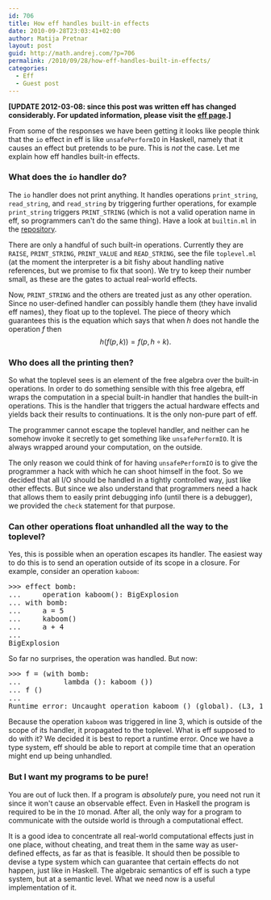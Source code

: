 ```yaml
---
id: 706
title: How eff handles built-in effects
date: 2010-09-28T23:03:41+02:00
author: Matija Pretnar
layout: post
guid: http://math.andrej.com/?p=706
permalink: /2010/09/28/how-eff-handles-built-in-effects/
categories:
  - Eff
  - Guest post
---
```

**[UPDATE 2012-03-08: since this post was written eff has changed considerably. For updated information, please visit the [eff page](/eff/).]**

From some of the responses we have been getting it looks like people think that the `io` effect in eff is like `unsafePerformIO` in Haskell, namely that it causes an effect but pretends to be pure. This is _not_ the case. Let me explain how eff handles built-in effects.

<!--more-->

### What does the `io` handler do?

The `io` handler does not print anything. It handles operations `print_string`, `read_string`, and `read_string` by triggering further operations, for example `print_string` triggers `PRINT_STRING` (which is not a valid operation name in eff, so programmers can't do the same thing). Have a look at `builtin.ml` in the [repository](http://hg.andrej.com/eff/).

There are only a handful of such built-in operations. Currently they are `RAISE`, `PRINT_STRING`, `PRINT_VALUE` and `READ_STRING`, see the file `toplevel.ml` (at the moment the interpreter is a bit fishy about handling native references, but we promise to fix that soon). We try to keep their number small, as these are the gates to actual real-world effects.

Now, `PRINT_STRING` and the others are treated just as any other operation. Since no user-defined handler can possibly handle them (they have invalid eff names), they float up to the toplevel. The piece of theory which guarantees this is the equation which says that when $h$ does not handle the operation $f$ then $$h (f (p, k)) = f (p, h \circ k).$$

### Who does all the printing then?

So what the toplevel sees is an element of the free algebra over the built-in operations. In order to do something sensible with this free algebra, eff wraps the computation in a special built-in handler that handles the built-in operations. This is the handler that triggers the actual hardware effects and yields back their results to continuations. It is the only non-pure part of eff.

The programmer cannot escape the toplevel handler, and neither can he somehow invoke it secretly to get something like `unsafePerformIO`. It is always wrapped around your computation, on the outside.

The only reason we could think of for having `unsafePerformIO` is to give the programmer a hack with which he can shoot himself in the foot. So we decided that all I/O should be handled in a tightly controlled way, just like other effects. But since we also understand that programmers need a hack that allows them to easily print debugging info (until there is a debugger), we provided the `check` statement for that purpose.

### Can other operations float unhandled all the way to the toplevel?

Yes, this is possible when an operation escapes its handler. The easiest way to do this is to send an operation outside of its scope in a closure. For example, consider an operation `kaboom`:

<pre class="brush: plain; gutter: false; highlight: [8]; title: ; notranslate" title="">>>> effect bomb:
...     operation kaboom(): BigExplosion
... with bomb:
...     a = 5
...     kaboom()
...     a + 4
...
BigExplosion
</pre>

So far no surprises, the operation was handled. But now:

<pre class="brush: plain; gutter: false; highlight: [5]; title: ; notranslate" title="">>>> f = (with bomb:
...          lambda (): kaboom ())
... f ()
...
Runtime error: Uncaught operation kaboom () (global). (L3, 1-3)
</pre>

Because the operation `kaboom` was triggered in line 3, which is outside of the scope of its handler, it propagated to the toplevel. What is eff supposed to do with it? We decided it is best to report a runtime error. Once we have a type system, eff should be able to report at compile time that an operation might end up being unhandled.

### But I want my programs to be pure!

You are out of luck then. If a program is _absolutely_ pure, you need not run it since it won't cause an observable effect. Even in Haskell the program is required to be in the `IO` monad. After all, the only way for a program to communicate with the outside world is through a computational effect.

It is a good idea to concentrate all real-world computational effects just in one place, without cheating, and treat them in the same way as user-defined effects, as far as that is feasible. It should then be possible to devise a type system which can guarantee that certain effects do not happen, just like in Haskell. The algebraic semantics of eff is such a type system, but at a semantic level. What we need now is a useful implementation of it.
